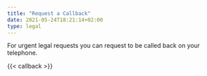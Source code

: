 ```yaml
---
title: "Request a Callback"
date: 2021-05-24T18:21:14+02:00
type: legal
---
```


For urgent legal requests you can request to be called back on your telephone. 

{{< callback >}}